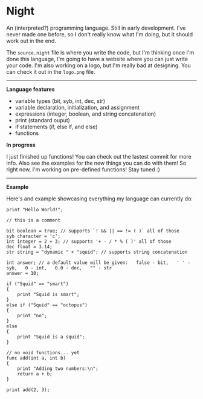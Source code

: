 # Night

An (interpreted?) programming language. Still in early development. I've never made one before, so I don't really know what I'm doing, but it should work out in the end.

The `source.night` file is where you write the code, but I'm thinking once I'm done this language, I'm going to have a website where you can just write your code. I'm also working on a logo, but I'm really bad at designing. You can check it out in the `logo.png` file.

---

**Language features**

- variable types (bit, syb, int, dec, str)
- variable declaration, initialization, and assignment
- expressions (integer, boolean, and string concatenation)
- print (standard ouput)
- if statements (if, else if, and else)
- functions

**In progress**

I just finished up functions! You can check out the lastest commit for more info. Also see the examples for the new things you can do with them! So right now, I'm working on pre-defined functions! Stay tuned :)

---

**Example**

Here's and example showcasing everything my language can currently do:

```
print "Hello World!";

// this is a comment

bit boolean = true; // supports `! && || == != ( )` all of those
syb character = 'c';
int integer = 2 + 3; // supports '+ - / * % ( )' all of those
dec float = 3.14;
str string = "dynamic " + "squid"; // supports string concatenation

int answer; // a default value will be given:   false - bit,   ' ' - syb,   0 - int,   0.0 - dec,   "" - str
answer = 10;

if ("Squid" == "smart")
{
    print "Squid is smart";
}
else if ("Squid" == "octopus")
{
    print "no";
}
else
{
    print "Squid is a squid";
}

// no void functions... yet
func add(int a, int b)
{
    print "Adding two numbers:\n";
    return a + b;
}

print add(2, 3);
```
